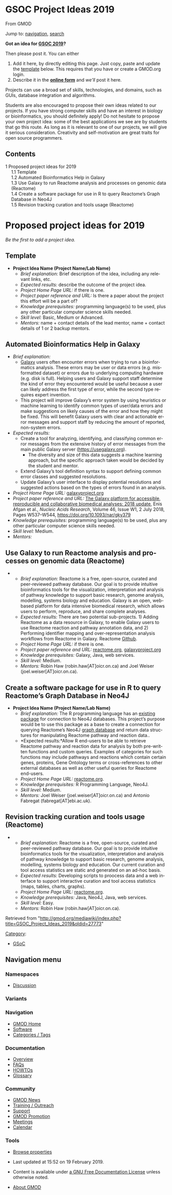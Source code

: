 <div id="mw-page-base" class="noprint">

</div>

<div id="mw-head-base" class="noprint">

</div>

<div id="content" class="mw-body" role="main">

<span id="top"></span>

<div id="mw-js-message" style="display:none;">

</div>



# <span dir="auto">GSOC Project Ideas 2019</span>

<div id="bodyContent">

<div id="siteSub">

From GMOD

</div>

<div id="contentSub">

</div>

<div id="jump-to-nav" class="mw-jump">

Jump to: [navigation](#mw-navigation), [search](#p-search)

</div>

<div id="mw-content-text" class="mw-content-ltr" lang="en" dir="ltr">

**Got an idea for [GSOC 2019](GSoC "GSoC")?**

Then please post it. You can either

1.  Add it here, by directly editing this page. Just copy, paste and
    update the [template](#Template) below. This requires that you have
    or create a GMOD.org login.
2.  Describe it in the
    **<a href="http://bit.ly/gsoc-2019-ogi-propose" class="external text"
    rel="nofollow">online form</a>** and *we'll* post it here.

  
Projects can use a broad set of skills, technologies, and domains, such
as GUIs, database integration and algorithms.

Students are also encouraged to propose their own ideas related to our
projects. If you have strong computer skills and have an interest in
biology or bioinformatics, you should definitely apply! Do not hesitate
to propose your own project idea: some of the best applications we see
are by students that go this route. As long as it is relevant to one of
our projects, we will give it serious consideration. Creativity and
self-motivation are great traits for open source programmers.

  

<div id="toc" class="toc">

<div id="toctitle">

## Contents

</div>

- [<span class="tocnumber">1</span> <span class="toctext">Proposed
  project ideas for 2019</span>](#Proposed_project_ideas_for_2019)
  - [<span class="tocnumber">1.1</span>
    <span class="toctext">Template</span>](#Template)
  - [<span class="tocnumber">1.2</span> <span class="toctext">Automated
    Bioinformatics Help in
    Galaxy</span>](#Automated_Bioinformatics_Help_in_Galaxy)
  - [<span class="tocnumber">1.3</span> <span class="toctext">Use Galaxy
    to run Reactome analysis and processes on genomic data
    (Reactome)</span>](#Use_Galaxy_to_run_Reactome_analysis_and_processes_on_genomic_data_.28Reactome.29)
  - [<span class="tocnumber">1.4</span> <span class="toctext">Create a
    software package for use in R to query Reactome’s Graph Database in
    Neo4J</span>](#Create_a_software_package_for_use_in_R_to_query_Reactome.E2.80.99s_Graph_Database_in_Neo4J)
  - [<span class="tocnumber">1.5</span> <span class="toctext">Revision
    tracking curation and tools usage
    (Reactome)</span>](#Revision_tracking_curation_and_tools_usage_.28Reactome.29)

</div>

# <span id="Proposed_project_ideas_for_2019" class="mw-headline">Proposed project ideas for 2019</span>

*Be the first to add a project idea.*

## <span id="Template" class="mw-headline">Template</span>

- **Project Idea Name (Project Name/Lab Name)**
  - *Brief explanation:* Brief description of the idea, including any
    relevant links, etc.
  - *Expected results:* describe the outcome of the project idea.
  - *Project Home Page URL:* if there is one.
  - *Project paper reference and URL:* Is there a paper about the
    project this effort will be a part of?
  - *Knowledge prerequisites:* programming language(s) to be used, plus
    any other particular computer science skills needed.
  - *Skill level:* Basic, Medium or Advanced.
  - *Mentors:* name + contact details of the lead mentor, name + contact
    details of 1 or 2 backup mentors.

  

## <span id="Automated_Bioinformatics_Help_in_Galaxy" class="mw-headline">Automated Bioinformatics Help in Galaxy</span>

- *Brief explanation:*
  - <a href="https://galaxyproject.org/" class="external text"
    rel="nofollow">Galaxy</a> users often encounter errors when trying
    to run a bioinformatics analysis. These errors may be user or data
    errors (e.g. misformatted dataset) or errors due to underlying
    computing hardware (e.g. disk is full). Helping users and Galaxy
    support staff determine the kind of error they encountered would be
    useful because a user can likely address the first type of error,
    while the second type requires expert invention.
  - This project will improve Galaxy’s error system by using heuristics
    or machine learning to identify common types of user/data errors and
    make suggestions on likely causes of the error and how they might be
    fixed. This will benefit Galaxy users with clear and actionable
    error messages and support staff by reducing the amount of reported,
    non-system errors.
- *Expected results:*
  - Create a tool for analyzing, identifying, and classifying common
    error messages from the extensive history of error messages from the
    main public Galaxy server
    (<a href="https://usegalaxy.org" class="external free"
    rel="nofollow">https://usegalaxy.org</a>).
    - The diversity and size of this data suggests a machine learning
      approach, but the specific approach taken would be decided by the
      student and mentor.
  - Extend Galaxy’s tool definition syntax to support defining common
    error classes and suggested resolutions.
  - Update Galaxy’s user interface to display potential resolutions and
    suggested actions based on the types of errors found in an analysis.
- *Project Home Page URL:*
  <a href="https://galaxyproject.org/" class="external text"
  rel="nofollow">galaxyproject.org</a>
- *Project paper reference and URL:*
  <a href="https://doi.org/10.1093/nar/gky379" class="external text"
  rel="nofollow">The Galaxy platform for accessible, reproducible and
  collaborative biomedical analyses: 2018 update</a>, Enis Afgan et al.,
  *Nucleic Acids Research*, Volume 46, Issue W1, 2 July 2018, Pages
  W537–W544,
  <a href="https://doi.org/10.1093/nar/gky379" class="external free"
  rel="nofollow">https://doi.org/10.1093/nar/gky379</a>
- *Knowledge prerequisites:* programming language(s) to be used, plus
  any other particular computer science skills needed.
- *Skill level:* Medium.
- *Mentors:*

## <span id="Use_Galaxy_to_run_Reactome_analysis_and_processes_on_genomic_data_.28Reactome.29" class="mw-headline">Use Galaxy to run Reactome analysis and processes on genomic data (Reactome)</span>

- - *Brief explanation:* Reactome is a free, open-source, curated and
    peer-reviewed pathway database. Our goal is to provide intuitive
    bioinformatics tools for the visualization, interpretation and
    analysis of pathway knowledge to support basic research, genome
    analysis, modelling, systems biology and education. Galaxy is an
    open, web-based platform for data intensive biomedical research,
    which allows users to perform, reproduce, and share complete
    analyses.
  - *Expected results:* There are two potential sub-projects. 1) Adding
    Reactome as a data resource in Galaxy, to enable Galaxy users to use
    Reactome reaction and pathway annotation data, and 2) Performing
    identifier mapping and over-representation analysis workflows from
    Reactome in Galaxy. Reactome
    <a href="https://github.com/reactome/" class="external text"
    rel="nofollow">Github</a>.
  - *Project Home Page URL:* if there is one.
  - *Project paper reference and URL:*
    <a href="https://reactome.org/" class="external text"
    rel="nofollow">reactome.org</a>,
    <a href="https://galaxyproject.org/" class="external text"
    rel="nofollow">galaxyproject.org</a>
  - *Knowledge prerequisites:* Galaxy, Java, web services.
  - *Skill level:* Medium.
  - *Mentors:* Robin Haw (robin.haw\[AT\]oicr.on.ca) and Joel Weiser
    (joel.weiser\[AT\]oicr.on.ca).

## <span id="Create_a_software_package_for_use_in_R_to_query_Reactome.E2.80.99s_Graph_Database_in_Neo4J" class="mw-headline">Create a software package for use in R to query Reactome’s Graph Database in Neo4J</span>

- **Project Idea Name (Project Name/Lab Name)**
  - *Brief explanation:* The R programming language has an
    <a href="https://neo4j.com/developer/r/" class="external text"
    rel="nofollow">existing package</a> for connection to Neo4J
    databases. This project’s purpose would be to use this package as a
    base to create a connection for querying Reactome’s Neo4J
    <a href="https://www.reactome.org/dev/graph-database"
    class="external text" rel="nofollow">graph database</a> and return
    data structures for manipulating Reactome pathway and reaction
    data..
  - *Expected results:*Allow R end-users to be able to retrieve Reactome
    pathway and reaction data for analysis by both pre-written functions
    and custom queries. Examples of categories for such functions may
    include pathways and reactions which contain certain genes,
    proteins, Gene Ontology terms or cross-references to other external
    databases as well as other useful queries for Reactome end-users.
  - *Project Home Page URL:*
    <a href="https://reactome.org/" class="external text"
    rel="nofollow">reactome.org</a>.
  - *Knowledge prerequisites:* R Programming Language, Neo4J.
  - *Skill level:* Medium.
  - *Mentors:* Joel Weiser (joel.weiser\[AT\]oicr.on.ca) and Antonio
    Fabregat (fabregat\[AT\]ebi.ac.uk).

## <span id="Revision_tracking_curation_and_tools_usage_.28Reactome.29" class="mw-headline">Revision tracking curation and tools usage (Reactome)</span>

- - *Brief explanation:* Reactome is a free, open-source, curated and
    peer-reviewed pathway database. Our goal is to provide intuitive
    bioinformatics tools for the visualization, interpretation and
    analysis of pathway knowledge to support basic research, genome
    analysis, modelling, systems biology and education. Our current
    curation and tool access statistics are static and generated on an
    ad-hoc basis.
  - *Expected results:* Developing scripts to proocess data and a web
    interface to support interactive curation and tool access statistics
    (maps, tables, charts, graphs).
  - *Project Home Page URL:*
    <a href="https://reactome.org/" class="external text"
    rel="nofollow">reactome.org</a>.
  - *Knowledge prerequisites:* Java, Neo4J, Java, web services.
  - *Skill level:* Easy.
  - *Mentors:* Robin Haw (robin.haw\[AT\]oicr.on.ca).

</div>

<div class="printfooter">

Retrieved from
"<http://gmod.org/mediawiki/index.php?title=GSOC_Project_Ideas_2019&oldid=27773>"

</div>

<div id="catlinks" class="catlinks">

<div id="mw-normal-catlinks" class="mw-normal-catlinks">

[Category](Special:Categories "Special:Categories"):

- [GSoC](Category:GSoC "Category:GSoC")

</div>

</div>

<div class="visualClear">

</div>

</div>

</div>

<div id="mw-navigation">

## Navigation menu

<div id="mw-head">



<div id="left-navigation">

<div id="p-namespaces" class="vectorTabs" role="navigation"
aria-labelledby="p-namespaces-label">

### Namespaces


- <span id="ca-talk"><a
  href="http://gmod.org/mediawiki/index.php?title=Talk:GSOC_Project_Ideas_2019&amp;action=edit&amp;redlink=1"
  accesskey="t"
  title="Discussion about the content page [t]">Discussion</a></span>

</div>

<div id="p-variants" class="vectorMenu emptyPortlet" role="navigation"
aria-labelledby="p-variants-label">

### 

### Variants[](#)

<div class="menu">

</div>

</div>

</div>





</div>

</div>

</div>

<div id="mw-panel">

<div id="p-logo" role="banner">

<a href="Main_Page"
style="background-image: url(../images/GMOD-cogs.png);"
title="Visit the main page"></a>

</div>

<div id="p-Navigation" class="portal" role="navigation"
aria-labelledby="p-Navigation-label">

### Navigation

<div class="body">

- <span id="n-GMOD-Home">[GMOD Home](Main_Page)</span>
- <span id="n-Software">[Software](GMOD_Components)</span>
- <span id="n-Categories-.2F-Tags">[Categories /
  Tags](Categories)</span>

</div>

</div>

<div id="p-Documentation" class="portal" role="navigation"
aria-labelledby="p-Documentation-label">

### Documentation

<div class="body">

- <span id="n-Overview">[Overview](Overview)</span>
- <span id="n-FAQs">[FAQs](Category:FAQ)</span>
- <span id="n-HOWTOs">[HOWTOs](Category:HOWTO)</span>
- <span id="n-Glossary">[Glossary](Glossary)</span>

</div>

</div>

<div id="p-Community" class="portal" role="navigation"
aria-labelledby="p-Community-label">

### Community

<div class="body">

- <span id="n-GMOD-News">[GMOD News](GMOD_News)</span>
- <span id="n-Training-.2F-Outreach">[Training /
  Outreach](Training_and_Outreach)</span>
- <span id="n-Support">[Support](Support)</span>
- <span id="n-GMOD-Promotion">[GMOD Promotion](GMOD_Promotion)</span>
- <span id="n-Meetings">[Meetings](Meetings)</span>
- <span id="n-Calendar">[Calendar](Calendar)</span>

</div>

</div>

<div id="p-tb" class="portal" role="navigation"
aria-labelledby="p-tb-label">

### Tools

<div class="body">


- <span id="t-smwbrowselink"><a href="Special:Browse/GSOC_Project_Ideas_2019" rel="smw-browse">Browse
  properties</a></span>


</div>

</div>

</div>

</div>

<div id="footer" role="contentinfo">

- <span id="footer-info-lastmod">Last updated at 15:52 on 19 February
  2019.</span>
<!-- - <span id="footer-info-viewcount">41,274 page views.</span> -->
- <span id="footer-info-copyright">Content is available under
  <a href="http://www.gnu.org/licenses/fdl-1.3.html" class="external"
  rel="nofollow">a GNU Free Documentation License</a> unless otherwise
  noted.</span>

<!-- -->

- <span id="footer-places-about">[About
  GMOD](GMOD:About "GMOD:About")</span>

<!-- -->






</div>
